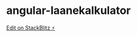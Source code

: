 # angular-laanekalkulator

[Edit on StackBlitz ⚡️](https://stackblitz.com/edit/angular-laanekalkulator)